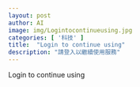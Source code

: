 ```yaml
---
layout: post
author: AI
image: img/Logintocontinueusing.jpg
categories: [ '科技' ]
title:  "Login to continue using"
description: "請登入以繼續使用服務"
---
```

Login to continue using